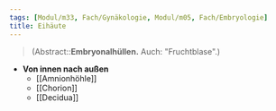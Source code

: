 ```yaml
---
tags: [Modul/m33, Fach/Gynäkologie, Modul/m05, Fach/Embryologie]
title: Eihäute
---
```

> (Abstract::**Embryonalhüllen.** Auch: "Fruchtblase".)
- **Von innen nach außen**
	- [[Amnionhöhle]]
	- [[Chorion]]
	- [[Decidua]]